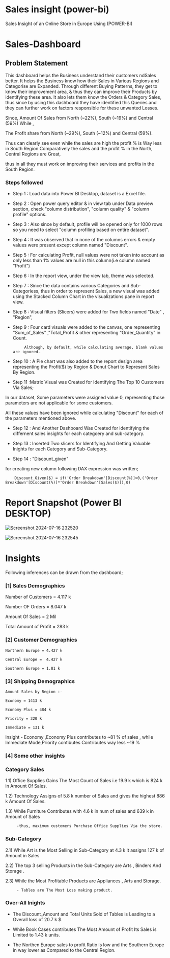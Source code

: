 # Sales insight (power-bi)
Sales Insight of an Online Store in Europe Using (POWER-BI)

# Sales-Dashboard


## Problem Statement

This dashboard helps the Business understand their customers ndSales better. It helps the Business know how their Sales in Various Regions and  Categorise are Expanded. Through different Buying Patterns, they get to know their improvement area, & thus they can improve their Products by identifying these area. It also lets them know the  Orders & Category Sales, thus since by using this dashboard they have identified this Queries and they can further work on factors responsible for these unwanted Losses.

Since, Amount Of Sales from North (~22%), South (~19%) and Central (59%) While ,

 The Profit share from North (~29%), South (~12%) and Central (59%).

Thus can clearly see even while
the sales are high the profit % is Way less in South Region Comparatively
the sales and the profit % in the North, Central Regions are Great,

 thus in all they must work on improving their services and profits in the South Region. 



### Steps followed 

- Step 1 : Load data into Power BI Desktop, dataset is a Excel file.
- Step 2 : Open power query editor & in view tab under Data preview section, check "column distribution", "column quality" & "column profile" options.
- Step 3 : Also since by default, profile will be opened only for 1000 rows so you need to select "column profiling based on entire dataset".
- Step 4 : It was observed that in none of the columns errors & empty values were present except column named "Discount".

- Step 5 : For calculating Profit, null values were not taken into account as only less than 1% values are null in this column(i.e column named "Profit") 
- Step 6 : In the report view, under the view tab, theme was selected.
- Step 7 : Since the data contains various Categories and Sub-Categoriess, thus in order to represent Sales, a new visual was added using the Stacked Column Chart in the visualizations pane in report view. 
- Step 8 : Visual filters (Slicers) were added for Two fields named "Date" , "Region", 
- Step 9 : Four card visuals were added to the canvas, one representing "Sum_of_Sales" ,"Total_Profit & other representing "Order_Quantity" in Count.
           
           Although, by default, while calculating average, blank values are ignored.
- Step 10 : A Pie chart was also added to the report design area representing the Profit($) by Region & Donut Chart to Represent Sales By Region.                

- Step 11 :Matrix Visual was Created for Identifying The Top 10 Customers Via Sales;

  
In our dataset, Some parameters were assigned value 0, representing those parameters are not applicable for some customers.

All these values have been ignored while calculating "Discount" for each of the parameters mentioned above.

- Step 12 : And Another Dashboard Was Created for identifying the differnent sales insights for each categoery and sub-category.

- Step 13 : Inserted Two slicers for Identifying And Getting Valuable Inights for each Category and Sub-Category.

- Step 14 : "Discount_given"

for creating new column following DAX expression was written;
       
        Discount_Given($) = if('Order Breakdown'[Discount(%)]>0,('Order Breakdown'[Discount(%)]*'Order Breakdown'[Sales($)]),0)
        

 # Report Snapshot (Power BI DESKTOP)

 ![Screenshot 2024-07-16 232520](https://github.com/user-attachments/assets/e2aa3fc2-fd96-4a2c-9b6c-dcab5d4c15e5)
 
![Screenshot 2024-07-16 232545](https://github.com/user-attachments/assets/13e8dea4-0814-46f5-bbb9-ef94c3702271)

# Insights


Following inferences can be drawn from the dashboard;

### [1] Sales Demographics

   Number of Customers = 4.117 k 

   Number OF Orders = 8.047 k

   Amount Of Sales = 2 Mil 

  Total Amount of Profit = 283 k
           
### [2] Customer Demographics

    Northern Europe = 4.427 k 
  
    Central Europe =  4.427 k

    Southern Europe = 1.81 k
  
  ### [3] Shipping Demographics
    
    Amount Sales by Region :-
    
    Economy = 1413 k 

    Economy Plus = 484 k

    Priority = 320 k

    Immediate = 131 k

  Insight - Economy ,Economy Plus contributes to ~81 % of sales ,
  while Immediate Mode,Priority contibutes Contributes way less ~19 %



      
 ### [4] Some other insights
 
 ### Category Sales
 
 1.1) Office Supplies Gains The Most Count of  Sales i.e 19.9 k which is 824 k in Amount Of Sales.
 
 1.2) Technology Assigns of 5.8 k  number of Sales and gives the highest 886 k Amount Of Sales.

 1.3) While Furniture Contributes with 4.6 k in num of sales and 639 k in Amount of Sales
 
         -thus, maximum customers Purchase Office Supplies Via the store.
 
 ### Sub-Category
 
 2.1)  While Art is the Most Selling in Sub-Category at 4.3 k it assigns 127 k of Amount in Sales
 
 2.2)  The top 3 selling Products in the Sub-Category are Arts , Binders And Storage .
 
 2.3)  While the Most Profitable Products are Appliances , Arts and Storage.
 
 
         - Tables are The Most Loss making product.
         
 ### Over-All Inights

* The Discount_Amount and Total Units Sold of Tables is Leading to a Overall loss of 20.7 k $.

* While Book Cases contributes The Most Amount of Profit Its Sales is Limited to 1.43 k units.

* The Northen Europe sales to profit Ratio is low and the Southern Europe in way lower as Compared to the Central Region.
